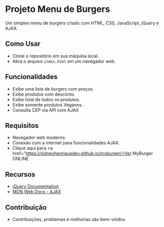 # Projeto Menu de Burgers

Um simples menu de burgers criado com HTML, CSS, JavaScript, jQuery e AJAX.

## Como Usar

* Clone o repositório em sua máquina local.
* Abra o arquivo `index.html` em um navegador web.

## Funcionalidades

* Exibe uma lista de burgers com preços.
* Exibe produtos com desconto.
* Exibe total de todos os produtos.
* Exibe somente produtos Veganos.
* Consulta CEP via API com AJAX

## Requisitos

* Navegador web moderno.
* Conexão com a internet para funcionalidades AJAX.
* Clique aqui para
<a href="https://sidneyhenriquedev.github.io/myburger/>Ver MyBurger ONLINE</a>

## Recursos

* [jQuery Documentation](https://api.jquery.com/)
* [MDN Web Docs - AJAX](https://developer.mozilla.org/en-US/docs/Web/Guide/AJAX)

## Contribuição

* Contribuições, problemas e melhorias são bem-vindos.
